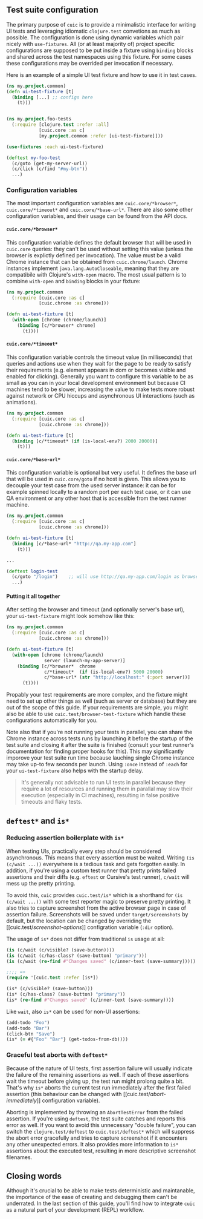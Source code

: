 ## Test suite configuration

The primary purpose of `cuic` is to provide a minimalistic interface for 
writing UI tests and leveraging idiomatic `clojure.test` convetions as much
as possible. The configuration is done using dynamic variables which pair 
nicely with `use-fixtures`. All (or at least majority of) project specific 
configurations are supposed to be put inside a fixture using `binding` blocks 
and shared across the test namespaces using this fixture. For some cases
these configurations may be overrided per invocation if necessary.

Here is an example of a simple UI test fixture and how to use it
in test cases.

```clojure 
(ns my.project.common)
(defn ui-test-fixture [t]
  (binding [...] ;; configs here
    (t)))


(ns my.project.foo-tests
  (:require [clojure.test :refer :all]
            [cuic.core :as c]
            [my.project.common :refer [ui-test-fixture]]))

(use-fixtures :each ui-test-fixture)

(deftest my-foo-test 
  (c/goto (get-my-server-url))
  (c/click (c/find "#my-btn"))
  ...)
```

### Configuration variables

The most important configuration variables are `cuic.core/*browser*`,
`cuic.core/*timeout*` and `cuic.core/*base-url*`. There are also some 
other configuration variables, and their usage can be found from 
the API docs.

#### `cuic.core/*browser*`

This configuration variable defines the default browser that will be used 
in `cuic.core` queries: they can't be used without setting this value (unless 
the browser is explictly defined per invocation). The value must be a valid 
Chrome instance that can be obtained from `cuic.chrome/launch`. Chrome instances
implement `java.lang.AutoCloseable`, meaning that they are compatibile with
Clojure's `with-open` macro. The most usual pattern is to combine `with-open`
and `binding` blocks in your fixture:

```clojure 
(ns my.project.common
  (:require [cuic.core :as c]
            [cuic.chrome :as chrome]))

(defn ui-test-fixture [t]
  (with-open [chrome (chrome/launch)]
    (binding [c/*browser* chrome]
      (t))))
```

#### `cuic.core/*timeout*`

This configuration variable controls the timeout value (in milliseconds) 
that queries and actions use when they wait for the page to be ready to satisfy
their requirements (e.g. element appears in dom or becomes visible and enabled
for clicking). Generally you want to configure this variable to be as small
as you can in your local development environment but because CI machines 
tend to be slower, increasing the value to make tests more robust against 
network or CPU hiccups and asynchronous UI interactions (such as animations).

```clojure 
(ns my.project.common
  (:require [cuic.core :as c]
            [cuic.chrome :as chrome]))

(defn ui-test-fixture [t]
  (binding [c/*timeout* (if (is-local-env?) 2000 20000)]
    (t)))
```

#### `cuic.core/*base-url*`

This configuration variable is optional but very useful. It defines the
base url that will be used in `cuic.core/goto` if no host is given. This
allows you to decouple your test case from the used server instance: it can
be for example spinned locally to a random port per each test case, or it
can use QA environment or any other host that is accessible from the test 
runner machine.

```clojure 
(ns my.project.common
  (:require [cuic.core :as c]
            [cuic.chrome :as chrome]))

(defn ui-test-fixture [t]
  (binding [c/*base-url* "http://qa.my-app.com"]
    (t)))

...

(deftest login-test
  (c/goto "/login")    ;; will use http://qa.my-app.com/login as browser address
  ...)
```

#### Putting it all together

After setting the browser and timeout (and optionally server's base url), 
your `ui-test-fixture` might look somehow like this:

```clojure 
(ns my.project.common
  (:require [cuic.core :as c]
            [cuic.chrome :as chrome]))

(defn ui-test-fixture [t]
  (with-open [chrome (chrome/launch)
              server (launch-my-app-server)]
    (binding [c/*browser*  chrome
              c/*timeout*  (if (is-local-env?) 5000 20000)
              c/*base-url* (str "http://localhost:" (:port server))]
      (t))))
```

Propably your test requirements are more complex, and the fixture might need
to set up other things as well (such as server or database) but they are out
of the scope of this guide. If your requirements are simple, you might also
be able to use `cuic.test/browser-test-fixture` which handle these configurations
automatically for you. 

Note also that if you're not running your tests in parallel, you can share 
the Chrome instance across tests runs by launching it before the startup of
the test suite and closing it after the suite is finished (consult your test 
runner's documentation for finding proper hooks for this). This may significantly 
imporove your test suite run time because lauching single Chrome instance 
may take up-to few seconds per launch. Using `:once` instead of `:each` for 
your `ui-test-fixture` also helps with the startup delay.

> It's generally not advisable to run UI tests in parallel because they
> require a lot of resources and running them in parallal may slow their
> execution (especially in CI machines), resulting in false positive
> timeouts and flaky tests.

## `deftest*` and `is*`

### Reducing assertion boilerplate with `is*`

When testing UIs, practically every step should be considered 
asynchronous. This means that every assertion must be waited. 
Writing `(is (c/wait ...))` everywhere is a tedious task and gets 
forgotten easily. In addition, if you're using a custom test runner
that pretty prints failed assertions and their diffs (e.g. `eftest` 
or Cursive's test runner), `c/wait` will mess up the pretty printing. 

To avoid this, `cuic` provides `cuic.test/is*` which is a shorthand 
for `(is (c/wait ...))` with some test reporter magic to preserve 
pretty printing. It also tries to capture screenshot from the active
browser page in case of assertion failure. Screenshots will be saved
under `target/screenshots` by default, but the location can be changed
by overriding the [[cuic.test/*screenshot-options*]] configration
variable (`:dir` option).

The usage of `is*` does not differ from traditional `is` usage at all:

```clojure 
(is (c/wait (c/visible? (save-button))))
(is (c/wait (c/has-class? (save-button) "primary"))) 
(is (c/wait (re-find #"Changes saved" (c/inner-text (save-summary)))))

;;;; => 
(require '[cuic.test :refer [is*])

(is* (c/visible? (save-button)))
(is* (c/has-class? (save-button) "primary"))
(is* (re-find #"Changes saved" (c/inner-text (save-summary))))
```

Like `wait`, also `is*` can be used for non-UI assertions:

```clojure 
(add-todo "Foo")
(add-todo "Bar")
(click-btn "Save")
(is* (= #{"Foo" "Bar"} (get-todos-from-db))))
```

### Graceful test aborts with `deftest*`

Because of the nature of UI tests, first assertion failure will usually 
indicate the failure of the remaining assertions as well. If each of 
these assertions wait the timeout before giving up, the test run might 
prolong quite a bit. That's why `is*` aborts the current test run 
immediately after the first failed assertion (this behaviour can be 
changed with [[cuic.test/*abort-immediately*]] configuration variable).

Aborting is implemented by throwing an `AbortTestError` from the failed
assertion. If you're using `deftest`, the test suite catches and reports 
this error as well. If you want to avoid this unnecessary "double failure",
you can switch the `clojure.test/deftest` to `cuic.test/deftest*` which
will suppress the abort error gracefully and tries to capture screenshot
if it encounters any other unexpected errors. It also provides more information 
to `is*` assertions about the executed test, resulting in more descriptive 
screenshot filenames.

## Closing words

Although it's crucial to be able to make tests deterministic and maintanable, 
the importance of the ease of creating and debugging them can't be underrated. 
In the last section of this guide, you'll find how to integrate `cuic` as a
natural part of your development (REPL) workflow.
